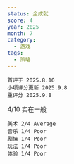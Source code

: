```yaml
---
status: 全成就
score: 4
year: 2025
month: 7
category:
  - 游戏
tags:
  - 策略
---
```

	首评于 2025.8.10
	小项评分更新 2025.9.8
	重评分 2025.9.8

4/10 实在一般

```
美术 2/4 Average
音乐 1/4 Poor
剧情 1/4 Poor
玩法 1/4 Poor
体验 1/4 Poor
```

